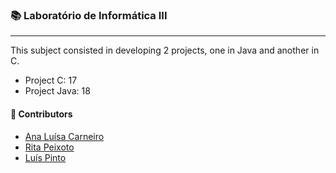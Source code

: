 ### :books: Laboratório de Informática III
***

This subject consisted in developing 2 projects, one in Java and another in C.
- Project C: 17
- Project Java: 18

#### :handshake: Contributors 
- [Ana Luísa Carneiro](https://github.com/Analucar)
- [Rita Peixoto](https://github.com/rita-peixoto)
- [Luís Pinto](https://github.com/L-Pinto)
